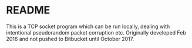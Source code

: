 # README #

This is a TCP socket program which can be run locally, dealing with intentional pseudorandom packet corruption etc.
Originally developed Feb 2016 and not pushed to Bitbucket until October 2017.